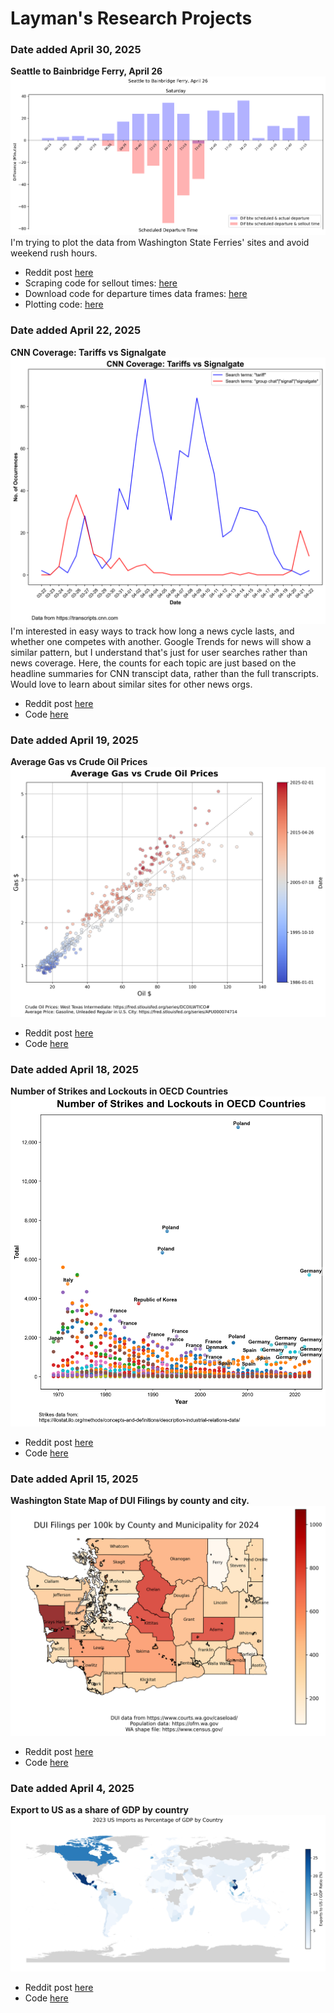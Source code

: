 # Layman's Research Projects

### **Date added** April 30, 2025 <br>
**Seattle to Bainbridge Ferry, April 26**  
![seattle_ferry_saturday.png](outputs/plots/seattle_ferry_saturday.png)  
I'm trying to plot the data from Washington State Ferries' sites and avoid weekend rush hours. 
- Reddit post [here](https://www.reddit.com/r/dataisbeautiful/comments/1kbw13d/seattle_to_bainbridge_ferry_april_26_oc/)
- Scraping code for sellout times: [here](src/ferry_scrape.py)
- Download code for departure times data frames: [here](src/ferry_data_download.py)
- Plotting code: [here](src/ferry_plot.py)

### **Date added** April 22, 2025 <br>
**CNN Coverage: Tariffs vs Signalgate**  
![cnn_tariffs_signal.png](outputs/plots/cnn_tariffs_signal.png)  
I'm interested in easy ways to track how long a news cycle lasts, and whether one competes with another. Google Trends for news will show a similar pattern, but I understand that's just for user searches rather than news coverage. Here, the counts for each topic are just based on the headline summaries for CNN transcipt data, rather than the full transcripts. Would love to learn about similar sites for other news orgs. 
- Reddit post [here](https://www.reddit.com/r/visualization/comments/1k5leys/trying_to_visualize_the_news_cycle_oc/)
- Code [here](src/cnn_analysis.py)


### **Date added** April 19, 2025 <br>
**Average Gas vs Crude Oil Prices**  
![strikes_oecd.png](outputs/plots/oil_gas_scatter.png)  
- Reddit post [here](https://www.reddit.com/r/EconomyCharts/comments/1k35qp0/average_gas_vs_crude_oil_prices_oc/)
- Code [here](src/oil_v_gas.py)

### **Date added** April 18, 2025 <br>
**Number of Strikes and Lockouts in OECD Countries**  
![strikes_oecd.png](outputs/plots/strikes_oecd.png)  
- Reddit post [here](https://www.reddit.com/r/dataisbeautiful/comments/1k2jv9r/number_of_strikes_and_lockouts_in_oecd_countries/)
- Code [here](src/strikes.py)

### **Date added** April 15, 2025 <br>
**Washington State Map of DUI Filings by county and city.**
![dui_2024.png](outputs/plots/dui_2024.png)
- Reddit post [here](https://www.reddit.com/r/MapPorn/comments/1k05iaf/oc_dui_filings_for_washington_state_2024/)
- Code [here](src/dui_data.py)


### **Date added** April 4, 2025 <br>
**Export to US as a share of GDP by country**
![imports_gdp_ratio_map.png](outputs/plots/imports_gdp_ratio_map.png)
- Reddit post [here](https://www.reddit.com/r/MapPorn/comments/1jrnbwc/export_to_us_as_a_share_of_gdp_by_country_oc/)
- Code [here](src/map_tariffs_impact.py)